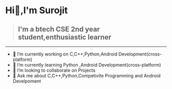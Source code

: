                                       
# Hi👋,I'm Surojit
					     
>## I'm a btech CSE 2nd year student,enthusiastic learner 
-----------------------------------------------------------------------------------------------------------------------

- 🔭 I’m currently working on C,C++,Python,Android Development(cross-platform)
- 🌱 I’m currently learning Python ,Android Development(cross-platform)
- 👯 I’m looking to collaborate on Projects
- 💬 Ask me about C,C++,Python,Competivite Programming and Android Develpoment

